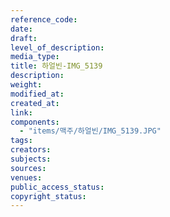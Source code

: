 ```yaml
---
reference_code: 
date: 
draft: 
level_of_description: 
media_type: 
title: 하얼빈-IMG_5139 
description: 
weight: 
modified_at: 
created_at: 
link: 
components: 
  - "items/맥주/하얼빈/IMG_5139.JPG"
tags: 
creators: 
subjects: 
sources: 
venues: 
public_access_status: 
copyright_status: 
---
```

